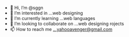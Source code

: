 - 👋 Hi, I’m @sggn
- 👀 I’m interested in ...web designing
- 🌱 I’m currently learning ...web languages
- 💞️ I’m looking to collaborate on ...web designing rojects
- 📫 How to reach me ...yahooavenger@gmail.com

<!---
sggn/sggn is a ✨ special ✨ repository because its `README.md` (this file) appears on your GitHub profile.
You can click the Preview link to take a look at your changes.
--->
